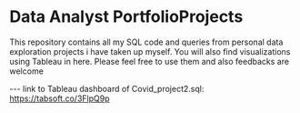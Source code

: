 # Data Analyst PortfolioProjects

This repository contains all my SQL code and queries from personal data exploration projects i have taken up myself. 
You will also find visualizations using Tableau in here.
Please feel free to use them and also feedbacks are welcome

--- link to Tableau dashboard of Covid_project2.sql: https://tabsoft.co/3FlpQ9p
